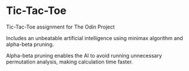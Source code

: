 # Tic-Tac-Toe
Tic-Tac-Toe assignment for The Odin Project

Includes an unbeatable artificial intelligence using minimax algorithm and alpha-beta pruning.

Alpha-beta pruning enables the AI to avoid running unnecessary permutation analysis, making calculation time faster.